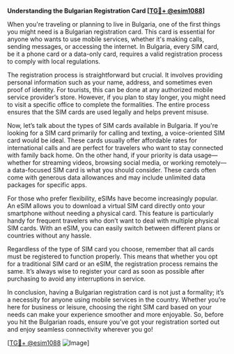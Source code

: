 **Understanding the Bulgarian Registration Card [[TG💪+ @esim1088](https://t.me/s/esim1088)]**

When you're traveling or planning to live in Bulgaria, one of the first things you might need is a Bulgarian registration card. This card is essential for anyone who wants to use mobile services, whether it's making calls, sending messages, or accessing the internet. In Bulgaria, every SIM card, be it a phone card or a data-only card, requires a valid registration process to comply with local regulations.

The registration process is straightforward but crucial. It involves providing personal information such as your name, address, and sometimes even proof of identity. For tourists, this can be done at any authorized mobile service provider’s store. However, if you plan to stay longer, you might need to visit a specific office to complete the formalities. The entire process ensures that the SIM cards are used legally and helps prevent misuse.

Now, let’s talk about the types of SIM cards available in Bulgaria. If you're looking for a SIM card primarily for calling and texting, a voice-oriented SIM card would be ideal. These cards usually offer affordable rates for international calls and are perfect for travelers who want to stay connected with family back home. On the other hand, if your priority is data usage—whether for streaming videos, browsing social media, or working remotely—a data-focused SIM card is what you should consider. These cards often come with generous data allowances and may include unlimited data packages for specific apps.

For those who prefer flexibility, eSIMs have become increasingly popular. An eSIM allows you to download a virtual SIM card directly onto your smartphone without needing a physical card. This feature is particularly handy for frequent travelers who don’t want to deal with multiple physical SIM cards. With an eSIM, you can easily switch between different plans or countries without any hassle.

Regardless of the type of SIM card you choose, remember that all cards must be registered to function properly. This means that whether you opt for a traditional SIM card or an eSIM, the registration process remains the same. It’s always wise to register your card as soon as possible after purchasing to avoid any interruptions in service.

In conclusion, having a Bulgarian registration card is not just a formality; it’s a necessity for anyone using mobile services in the country. Whether you’re here for business or leisure, choosing the right SIM card based on your needs can make your experience smoother and more enjoyable. So, before you hit the Bulgarian roads, ensure you’ve got your registration sorted out and enjoy seamless connectivity wherever you go!

[[TG💪+ @esim1088](https://t.me/s/esim1088) ![Image](https://i.postimg.cc/Y0z9fWf4/image.png)]